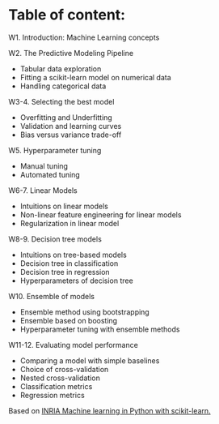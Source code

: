 # Table of content:

W1. Introduction: Machine Learning concepts

W2. The Predictive Modeling Pipeline
  - Tabular data exploration
  - Fitting a scikit-learn model on numerical data
  - Handling categorical data
  
W3-4. Selecting the best model
  - Overfitting and Underfitting
  - Validation and learning curves
  - Bias versus variance trade-off

W5. Hyperparameter tuning
  - Manual tuning
  - Automated tuning
  
W6-7. Linear Models
  - Intuitions on linear models
  - Non-linear feature engineering for linear models
  - Regularization in linear model
  
W8-9. Decision tree models
  - Intuitions on tree-based models
  - Decision tree in classification
  - Decision tree in regression
  - Hyperparameters of decision tree
  
W10. Ensemble of models
  - Ensemble method using bootstrapping
  - Ensemble based on boosting
  - Hyperparameter tuning with ensemble methods
  
W11-12. Evaluating model performance
  - Comparing a model with simple baselines
  - Choice of cross-validation
  - Nested cross-validation
  - Classification metrics
  - Regression metrics
  
  
Based on [INRIA Machine learning in Python with scikit-learn.](https://www.fun-mooc.fr/en/courses/machine-learning-python-scikit-learn/)
